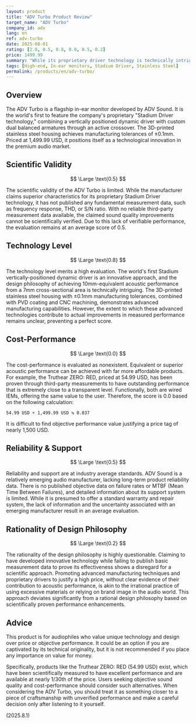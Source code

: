 ```yaml
---
layout: product
title: "ADV Turbo Product Review"
target_name: "ADV Turbo"
company_id: adv
lang: en
ref: adv-turbo
date: 2025-08-01
rating: [2.0, 0.5, 0.8, 0.0, 0.5, 0.2]
price: 1499.99
summary: "While its proprietary driver technology is technically intriguing, its performance is unverified due to a lack of measurement data, resulting in a limited evaluation. Furthermore, its cost-performance is nonexistent compared to vastly cheaper, high-performing alternatives."
tags: [High-end, In-ear monitors, Stadium Driver, Stainless Steel]
permalink: /products/en/adv-turbo/
---
```

## Overview

The ADV Turbo is a flagship in-ear monitor developed by ADV Sound. It is the world's first to feature the company's proprietary "Stadium Driver technology," combining a vertically positioned dynamic driver with custom dual balanced armatures through an active crossover. The 3D-printed stainless steel housing achieves manufacturing tolerances of ±0.1mm. Priced at 1,499.99 USD, it positions itself as a technological innovation in the premium audio market.

## Scientific Validity

$$ \Large \text{0.5} $$

The scientific validity of the ADV Turbo is limited. While the manufacturer claims superior characteristics for its proprietary Stadium Driver technology, it has not published any fundamental measurement data, such as frequency response, THD, or S/N ratio. With no reliable third-party measurement data available, the claimed sound quality improvements cannot be scientifically verified. Due to this lack of verifiable performance, the evaluation remains at an average score of 0.5.

## Technology Level

$$ \Large \text{0.8} $$

The technology level merits a high evaluation. The world's first Stadium vertically-positioned dynamic driver is an innovative approach, and the design philosophy of achieving 10mm-equivalent acoustic performance from a 7mm cross-sectional area is technically intriguing. The 3D-printed stainless steel housing with ±0.1mm manufacturing tolerances, combined with PVD coating and CNC machining, demonstrates advanced manufacturing capabilities. However, the extent to which these advanced technologies contribute to actual improvements in measured performance remains unclear, preventing a perfect score.

## Cost-Performance

$$ \Large \text{0.0} $$

The cost-performance is evaluated as nonexistent. Equivalent or superior acoustic performance can be achieved with far more affordable products. For example, the Truthear ZERO: RED, priced at 54.99 USD, has been proven through third-party measurements to have outstanding performance that is extremely close to a transparent level. Functionally, both are wired IEMs, offering the same value to the user. Therefore, the score is 0.0 based on the following calculation:

`54.99 USD ÷ 1,499.99 USD ≒ 0.037`

It is difficult to find objective performance value justifying a price tag of nearly 1,500 USD.

## Reliability & Support

$$ \Large \text{0.5} $$

Reliability and support are at industry average standards. ADV Sound is a relatively emerging audio manufacturer, lacking long-term product reliability data. There is no published objective data on failure rates or MTBF (Mean Time Between Failures), and detailed information about its support system is limited. While it is presumed to offer a standard warranty and repair system, the lack of information and the uncertainty associated with an emerging manufacturer result in an average evaluation.

## Rationality of Design Philosophy

$$ \Large \text{0.2} $$

The rationality of the design philosophy is highly questionable. Claiming to have developed innovative technology while failing to publish basic measurement data to prove its effectiveness shows a disregard for a scientific approach. Promoting advanced manufacturing techniques and proprietary drivers to justify a high price, without clear evidence of their contribution to acoustic performance, is akin to the irrational practice of using excessive materials or relying on brand image in the audio world. This approach deviates significantly from a rational design philosophy based on scientifically proven performance enhancements.

## Advice

This product is for audiophiles who value unique technology and design over price or objective performance. It could be an option if you are captivated by its technical originality, but it is not recommended if you place any importance on value for money.

Specifically, products like the Truthear ZERO: RED (54.99 USD) exist, which have been scientifically measured to have excellent performance and are available at nearly 1/30th of the price. Users seeking objective sound quality and cost-performance should consider such alternatives. When considering the ADV Turbo, you should treat it as something closer to a piece of craftsmanship with unverified performance and make a careful decision only after listening to it yourself.

(2025.8.1)
